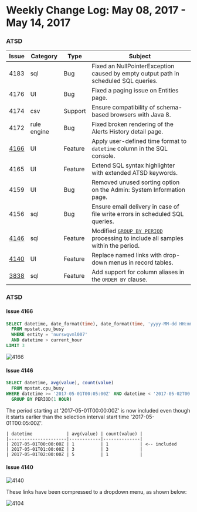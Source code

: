 Weekly Change Log: May 08, 2017 - May 14, 2017
==================================================

### ATSD

| Issue| Category    | Type    | Subject              |
|------|-------------|---------|----------------------|
| 4183 | sql | Bug | Fixed an NullPointerException caused by empty output path in scheduled SQL queries. |
| 4176 | UI | Bug | Fixed a paging issue on Entities page. |
| 4174 | csv | Support | Ensure compatibility of schema-based browsers with Java 8. |
| 4172 | rule engine | Bug | Fixed broken rendering of the Alerts History detail page. |
| [4166](#issue-4166) | UI | Feature | Apply user-defined time format to `datetime` column in the SQL console. |
| 4165 | UI | Feature | Extend SQL syntax highlighter with extended ATSD keywords. |
| 4159 | UI | Bug | Removed unused sorting option on the Admin: System Information page. |
| 4156 | sql | Bug | Ensure email delivery in case of file write errors in scheduled SQL queries. |
| [4146](#issue-4146) | sql | Feature | Modified [`GROUP BY PERIOD`](../../sql#grouping) processing to include all samples within the period. |
| [4140](#issue-4140) | UI | Feature | Replace named links with drop-down menus in record tables. |
| [3838](#issue-3838) | sql | Feature | Add support for column aliases in the `ORDER BY` clause. |

### ATSD

#### Issue 4166

```sql
SELECT datetime, date_format(time), date_format(time, 'yyyy-MM-dd HH:mm:ss z')
  FROM mpstat.cpu_busy
  WHERE entity = 'nurswgvml007'
  AND datetime > current_hour
LIMIT 3
```

![4166](Images/4166.png)

#### Issue 4146

```sql
SELECT datetime, avg(value), count(value)
  FROM mpstat.cpu_busy
WHERE datetime >= '2017-05-01T00:05:00Z' AND datetime < '2017-05-02T00:00:00Z'
  GROUP BY PERIOD(1 HOUR)
```

The period starting at '2017-05-01T00:00:00Z' is now included even though it starts earlier than the selection interval start time '2017-05-01T00:05:00Z'.

```ls
| datetime             | avg(value) | count(value) | 
|----------------------|------------|--------------| 
| 2017-05-01T00:00:00Z | 1          | 1            | <-- included
| 2017-05-01T01:00:00Z | 3          | 3            | 
| 2017-05-01T02:00:00Z | 5          | 1            | 
```

#### Issue 4140

![4140](Images/4140.1.png)

These links have been compressed to a dropdown menu, as shown below:

![4104](Images/4104.2.png)

